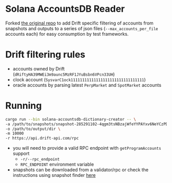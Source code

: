 # Solana AccountsDB Reader

Forked [the original repo](https://github.com/godmodegalactus/solana-accountsdb-compression-dictionary-utils) to add Drift specific filtering of accounts from snapshots and outputs to a series of json files (`--max_accounts_per_file` accounts each) for easy consumption by test frameworks.

# Drift filtering rules
* accounts owned by Drift (`dRiftyHA39MWEi3m9aunc5MzRF1JYuBsbn6VPcn33UH`)
* clock account (`SysvarC1ock11111111111111111111111111111111`)
* oracle accounts by parsing latest `PerpMarket` and `SpotMarket` accounts


# Running
```bash
cargo run --bin solana-accountsdb-dictionary-creator -- \
-a /path/to/snapshots/snapshot-285291102-4qgm3tsNBzajWfeYYPAYxv6NeYCzPDsRp1eGF63jvLCm.tar.zst \
-o /path/to/output/dir \
-m 10000
-r https://api.drift-api.com/rpc
```

* you will need to provide a valid RPC endpoint with `getProgramAccounts` support
	* `-r/--rpc_endpoint`
	* `RPC_ENDPOINT` environment variable
* snapshots can be downloaded from a validator/rpc or check the instructions using snapshot finder [here]()